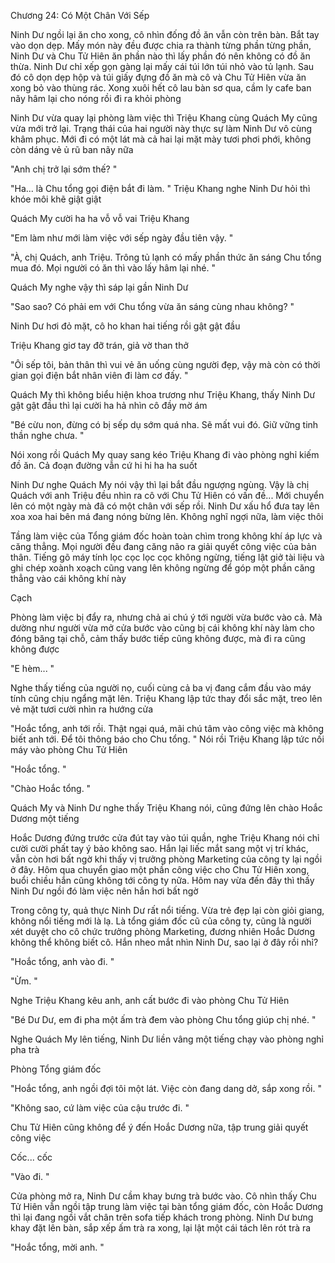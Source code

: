 




Chương 24: Có Một Chân Với Sếp


Ninh Dư ngồi lại ăn cho xong, cô nhìn đống đồ ăn vẫn còn trên bàn. Bắt tay vào dọn dẹp. Mấy món này đều được chia ra thành từng phần từng phần, Ninh Dư và Chu Tử Hiên ăn phần nào thì lấy phần đó nên không có đồ ăn thừa. Ninh Dư chỉ xếp gọn gàng lại mấy cái túi lớn túi nhỏ vào tủ lạnh. Sau đó cô dọn dẹp hộp và túi giấy đựng đồ ăn mà cô và Chu Tử Hiên vừa ăn xong bỏ vào thùng rác. Xong xuôi hết cô lau bàn sơ qua, cầm ly cafe ban nãy hâm lại cho nóng rồi đi ra khỏi phòng

Ninh Dư vừa quay lại phòng làm việc thì Triệu Khang cùng Quách My cũng vừa mới trở lại. Trạng thái của hai người này thực sự làm Ninh Dư vô cùng khâm phục. Mới đi có một lát mà cả hai lại mặt mày tươi phơi phới, không còn dáng vẻ ủ rũ ban nãy nữa

"Anh chị trở lại sớm thế? "

"Ha... là Chu tổng gọi điện bắt đi làm. " Triệu Khang nghe Ninh Dư hỏi thì khóe môi khẽ giật giật

Quách My cười ha ha vỗ vỗ vai Triệu Khang

"Em làm như mới làm việc với sếp ngày đầu tiên vậy. "

"À, chị Quách, anh Triệu. Trông tủ lạnh có mấy phần thức ăn sáng Chu tổng mua đó. Mọi người có ăn thì vào lấy hâm lại nhé. "

Quách My nghe vậy thì sáp lại gần Ninh Dư

"Sao sao? Có phải em với Chu tổng vừa ăn sáng cùng nhau không? "

Ninh Dư hơi đỏ mặt, cô ho khan hai tiếng rồi gật gật đầu

Triệu Khang giơ tay đỡ trán, giả vờ than thở

"Ôi sếp tôi, bản thân thì vui vẻ ăn uống cùng người đẹp, vậy mà còn có thời gian gọi điện bắt nhân viên đi làm cơ đấy. "

Quách My thì không biểu hiện khoa trương như Triệu Khang, thấy Ninh Dư gật gật đầu thì lại cười ha hả nhìn cô đầy mờ ám

"Bé cừu non, đừng có bị sếp dụ sớm quá nha. Sẽ mất vui đó. Giữ vững tinh thần nghe chưa. "



Nói xong rồi Quách My quay sang kéo Triệu Khang đi vào phòng nghỉ kiếm đồ ăn. Cả đoạn đường vẫn cứ hi hi ha ha suốt

Ninh Dư nghe Quách My nói vậy thì lại bắt đầu ngượng ngùng. Vậy là chị Quách với anh Triệu đều nhìn ra cô với Chu Tử Hiên có vấn đề... Mới chuyển lên có một ngày mà đã có một chân với sếp rồi. Ninh Dư xấu hổ đưa tay lên xoa xoa hai bên má đang nóng bừng lên. Không nghĩ ngợi nữa, làm việc thôi



Tầng làm việc của Tổng giám đốc hoàn toàn chìm trong không khí áp lực và căng thẳng. Mọi người đều đang căng não ra giải quyết công việc của bản thân. Tiếng gõ máy tính lọc cọc lọc cọc không ngừng, tiếng lật giở tài liệu và ghi chép xoành xoạch cũng vang lên không ngừng để góp một phần căng thẳng vào cái không khí này

Cạch

Phòng làm việc bị đẩy ra, nhưng chả ai chú ý tới người vừa bước vào cả. Mà dường như người vừa mở cửa bước vào cũng bị cái không khí này làm cho đóng băng tại chỗ, cảm thấy bước tiếp cũng không được, mà đi ra cũng không được

"E hèm... "

Nghe thấy tiếng của người nọ, cuối cùng cả ba vị đang cắm đầu vào máy tính cũng chịu ngẩng mặt lên. Triệu Khang lập tức thay đổi sắc mặt, treo lên vẻ mặt tươi cười nhìn ra hướng cửa

"Hoắc tổng, anh tới rồi. Thật ngại quá, mãi chú tâm vào công việc mà không biết anh tới. Để tôi thông báo cho Chu tổng. " Nói rồi Triệu Khang lập tức nối máy vào phòng Chu Tử Hiên

"Hoắc tổng. "

"Chào Hoắc tổng. "

Quách My và Ninh Dư nghe thấy Triệu Khang nói, cũng đứng lên chào Hoắc Dương một tiếng

Hoắc Dương đứng trước cửa đút tay vào túi quần, nghe Triệu Khang nói chỉ cười cười phất tay ý bảo không sao. Hắn lại liếc mắt sang một vị trí khác, vẫn còn hơi bất ngờ khi thấy vị trưởng phòng Marketing của công ty lại ngồi ở đây. Hôm qua chuyển giao một phần công việc cho Chu Tử Hiên xong, buổi chiều hắn cũng không tới công ty nữa. Hôm nay vừa đến đây thì thấy Ninh Dư ngồi đó làm việc nên hắn hơi bất ngờ

Trong công ty, quả thực Ninh Dư rất nổi tiếng. Vừa trẻ đẹp lại còn giỏi giang, không nổi tiếng mới là lạ. Là tổng giám đốc cũ của công ty, cũng là người xét duyệt cho cô chức trưởng phòng Marketing, đương nhiên Hoắc Dương không thể không biết cô. Hắn nheo mắt nhìn Ninh Dư, sao lại ở đây rồi nhỉ?



"Hoắc tổng, anh vào đi. "

"Ừm. "

Nghe Triệu Khang kêu anh, anh cất bước đi vào phòng Chu Tử Hiên

"Bé Dư Dư, em đi pha một ấm trà đem vào phòng Chu tổng giúp chị nhé. "

Nghe Quách My lên tiếng, Ninh Dư liền vâng một tiếng chạy vào phòng nghỉ pha trà



Phòng Tổng giám đốc

"Hoắc tổng, anh ngồi đợi tôi một lát. Việc còn đang dang dở, sắp xong rồi. "

"Không sao, cứ làm việc của cậu trước đi. "

Chu Tử Hiên cũng không để ý đến Hoắc Dương nữa, tập trung giải quyết công việc

Cốc... cốc

"Vào đi. "

Cửa phòng mở ra, Ninh Dư cầm khay bưng trà bước vào. Cô nhìn thấy Chu Tử Hiên vẫn ngồi tập trung làm việc tại bàn tổng giám đốc, còn Hoắc Dương thì lại đang ngồi vắt chân trên sofa tiếp khách trong phòng. Ninh Dư bưng khay đặt lên bàn, sắp xếp ấm trà ra xong, lại lật một cái tách lên rót trà ra

"Hoắc tổng, mời anh. "





